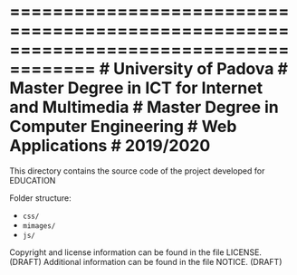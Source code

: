 ======================================================================================
                             # University of Padova
                # Master Degree in ICT for Internet and Multimedia 
                      # Master Degree in Computer Engineering
                                # Web Applications 
                                     # 2019/2020
======================================================================================

This directory contains the source code of the project developed for EDUCATION



Folder structure:

* `css/`
* `mimages/`
* `js/`







Copyright and license information can be found in the file LICENSE. (DRAFT)
Additional information can be found in the file NOTICE. (DRAFT)
